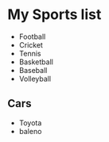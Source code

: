 # My Sports list

- Football
- Cricket
- Tennis
- Basketball
- Baseball
- Volleyball
## Cars

- Toyota
- baleno
